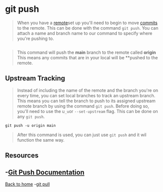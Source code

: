 # git push
>When you have a [remote](./REMOTE.md)set up you'll need to begin to move [commits](./COMMIT.md) to the remote. 
This can be done with the command `git push`.
>You can attach a name and branch name to our command to specify where you're pushing to.
```git push origin main
```
>This command will push the **main** branch to the remote called **origin**
This means any commits that are in your local will be **pushed to the remote.
## Upstream Tracking
>Instead of including the name of the remote and the branch you're on every time, you can set local branches to track an upstream branch. 
This means you can tell the branch to push to its assigned upstream remote branch by using the command `git push`.
>Before doing so, you'll need to use the u`_u`or `--set-upstream` flag.  This can be done on any `git push`.
```
git push -u origin main
```
>After this command is used, you can just use `git push` and it wil function the same way.
## Resources
-[Git Push Documentation](https://git-scm.com/docs/git-push)
---
[Back to home](../README.md)
-[git pull](./Command/Pull.md)
